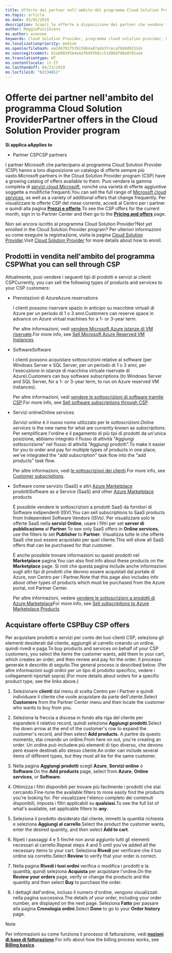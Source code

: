 ```yaml
---
title: Offerte dei partner nell'ambito del programma Cloud Solution Provider | Centro per i partner
ms.topic: article
ms.date: 03/01/2019
description: Scopri le offerte a disposizione dei partner che vendono tramite il programma Cloud Solution Provider.
author: MaggiePucciEvans
ms.author: evansma
keywords: Cloud Solution Provider, programma cloud solution provider, CSP, aggiungere un prodotto, vendere ai clienti, offerte partner, offerte CSP, servizi basati sul cloud, Azure, Office 365, Dynamics, partner CSP, vendere in CSP, istanze riservate Azure, istanze di macchina virtuale riservate di Azure, prenotazioni di Azure, servizi online, software di sottoscrizione, AHUB, SQL Server su Azure, Windows Server su Azure, sottoscrizioni dei clienti
ms.localizationpriority: medium
ms.openlocfilehash: ea246701f57615064a87abb37cecafbb0d9151dc
ms.sourcegitcommit: b1ab80345b4e4af649fb8cc51d96d798e0791ade
ms.translationtype: HT
ms.contentlocale: it-IT
ms.lasthandoff: 04/23/2019
ms.locfileid: "62134811"
---
```

# <a name="partner-offers-in-the-cloud-solution-provider-program"></a><span data-ttu-id="d4fe5-104">Offerte dei partner nell'ambito del programma Cloud Solution Provider</span><span class="sxs-lookup"><span data-stu-id="d4fe5-104">Partner offers in the Cloud Solution Provider program</span></span> 

<span data-ttu-id="d4fe5-105">**Si applica a**</span><span class="sxs-lookup"><span data-stu-id="d4fe5-105">**Applies to**</span></span>

-  <span data-ttu-id="d4fe5-106">Partner CSP</span><span class="sxs-lookup"><span data-stu-id="d4fe5-106">CSP partners</span></span>

<span data-ttu-id="d4fe5-107">I partner Microsoft che partecipano al programma Cloud Solution Provider (CSP) hanno a loro disposizione un catalogo di offerte sempre più vasto.</span><span class="sxs-lookup"><span data-stu-id="d4fe5-107">Microsoft partners in the Cloud Solution Provider program (CSP) have a growing catalog of offers available to them.</span></span> <span data-ttu-id="d4fe5-108">Puoi vendere la gamma completa di [servizi cloud Microsoft](https://partner.microsoft.com/cloud-solution-provider/products-and-services), nonché una varietà di offerte aggiuntive soggette a modifiche frequenti.</span><span class="sxs-lookup"><span data-stu-id="d4fe5-108">You can sell the full range of [Microsoft cloud services](https://partner.microsoft.com/cloud-solution-provider/products-and-services), as well as a variety of additional offers that change frequently.</span></span> <span data-ttu-id="d4fe5-109">Per visualizzare le offerte CSP del mese corrente, accedi al Centro per i partner e quindi alla pagina [**Prezzi e offerte**](https://partnercenter.microsoft.com/pcv/sales).</span><span class="sxs-lookup"><span data-stu-id="d4fe5-109">To see the CSP offers for the current month, sign in to Partner Center and then go to the [**Pricing and offers**](https://partnercenter.microsoft.com/pcv/sales) page.</span></span>  

<span data-ttu-id="d4fe5-110">Non sei ancora iscritto al programma Cloud Solution Provider?</span><span class="sxs-lookup"><span data-stu-id="d4fe5-110">Not yet enrolled in the Cloud Solution Provider program?</span></span> <span data-ttu-id="d4fe5-111">Per ulteriori informazioni su come eseguire la registrazione, visita la pagina [Cloud Solution Provider](https://partner.microsoft.com/cloud-solution-provider).</span><span class="sxs-lookup"><span data-stu-id="d4fe5-111">Visit [Cloud Solution Provider](https://partner.microsoft.com/cloud-solution-provider) for more details about how to enroll.</span></span> 

## <a name="what-you-can-sell-through-csp"></a><span data-ttu-id="d4fe5-112">Prodotti in vendita nell'ambito del programma CSP</span><span class="sxs-lookup"><span data-stu-id="d4fe5-112">What you can sell through CSP</span></span>

<span data-ttu-id="d4fe5-113">Attualmente, puoi vendere i seguenti tipi di prodotti e servizi ai clienti CSP</span><span class="sxs-lookup"><span data-stu-id="d4fe5-113">Currently, you can sell the following types of products and services to your CSP customers:</span></span>

- <span data-ttu-id="d4fe5-114">Prenotazioni di Azure</span><span class="sxs-lookup"><span data-stu-id="d4fe5-114">Azure reservations</span></span><br> 

    <span data-ttu-id="d4fe5-115">I clienti possono riservare spazio in anticipo su macchine virtuali di Azure per un periodo di 1 o 3 anni.</span><span class="sxs-lookup"><span data-stu-id="d4fe5-115">Customers can reserve space in advance on Azure virtual machines for a 1- or 3-year term.</span></span><br>
    
    <span data-ttu-id="d4fe5-116">Per altre informazioni, vedi [vendere Microsoft Azure istanze di VM riservate](azure-reservations.md).</span><span class="sxs-lookup"><span data-stu-id="d4fe5-116">For more info, see [Sell Microsoft Azure Reserved VM Instances](azure-reservations.md).</span></span>

- <span data-ttu-id="d4fe5-117">Software</span><span class="sxs-lookup"><span data-stu-id="d4fe5-117">Software</span></span><br>

    <span data-ttu-id="d4fe5-118">I clienti possono acquistare sottoscrizioni relative al software (per Windows Server e SQL Server, per un periodo di 1 o 3 anni, per l'esecuzione in istanze di macchina virtuale riservate di Azure).</span><span class="sxs-lookup"><span data-stu-id="d4fe5-118">Customers can buy software subscriptions (to Windows Server and SQL Server, for a 1- or 3-year term, to run on Azure reserved VM instances).</span></span><br>
 
    <span data-ttu-id="d4fe5-119">Per altre informazioni, vedi [vendere le sottoscrizioni di software tramite CSP](csp-software-subscriptions.md).</span><span class="sxs-lookup"><span data-stu-id="d4fe5-119">For more info, see [Sell software subscriptions through CSP](csp-software-subscriptions.md).</span></span>  

- <span data-ttu-id="d4fe5-120">Servizi online</span><span class="sxs-lookup"><span data-stu-id="d4fe5-120">Online services</span></span><br>

    <span data-ttu-id="d4fe5-121">*Servizi online* è il nuovo nome utilizzato per le *sottoscrizioni*.</span><span class="sxs-lookup"><span data-stu-id="d4fe5-121">*Online services* is the new name for what are currently known as *subscriptions*.</span></span> <span data-ttu-id="d4fe5-122">Per semplificare l'ordine e il pagamento di più tipi di prodotti da un'unica posizione, abbiamo integrato il flusso di attività "Aggiungi sottoscrizione" nel flusso di attività "Aggiungi prodotti".</span><span class="sxs-lookup"><span data-stu-id="d4fe5-122">To make it easier for you to order and pay for multiple types of products in one place, we've integrated the "add subscription" task flow into the "add products" task flow.</span></span><br>
    
    <span data-ttu-id="d4fe5-123">Per altre informazioni, vedi [le sottoscrizioni dei clienti](customer-subscriptions.md).</span><span class="sxs-lookup"><span data-stu-id="d4fe5-123">For more info, see [Customer subscriptions](customer-subscriptions.md).</span></span>

- <span data-ttu-id="d4fe5-124">Software come servizio (SaaS) e altri [Azure Marketplace](https://azuremarketplace.microsoft.com/marketplace) prodotti</span><span class="sxs-lookup"><span data-stu-id="d4fe5-124">Software as a Service (SaaS) and other [Azure Marketplace](https://azuremarketplace.microsoft.com/marketplace) products</span></span><br>

    <span data-ttu-id="d4fe5-125">È possibile vendere le sottoscrizioni a prodotti SaaS da fornitori di Software indipendenti (ISV).</span><span class="sxs-lookup"><span data-stu-id="d4fe5-125">You can sell subscriptions to SaaS products from Independent Software Vendors (ISVs).</span></span> <span data-ttu-id="d4fe5-126">Per visualizzare solo le offerte SaaS nella **servizi Online**, usare i filtri per set **server di pubblicazione** al **Partner**.</span><span class="sxs-lookup"><span data-stu-id="d4fe5-126">To see only SaaS offers in **Online services**, use the filters to set **Publisher** to **Partner**.</span></span> <span data-ttu-id="d4fe5-127">Visualizza tutte le che offerte SaaS che può essere acquistato per quel cliente.</span><span class="sxs-lookup"><span data-stu-id="d4fe5-127">This will show all SaaS offers that can be purchased for that customer.</span></span><br>
    
    <span data-ttu-id="d4fe5-128">È anche possibile trovare informazioni su questi prodotti nel **Marketplace** pagina.</span><span class="sxs-lookup"><span data-stu-id="d4fe5-128">You can also find info about these products on the **Marketplace** page.</span></span> <span data-ttu-id="d4fe5-129">Si noti che questa pagina include anche informazioni sugli altri tipi di prodotti che devono essere acquistati dal portale di Azure, non Centro per i Partner.</span><span class="sxs-lookup"><span data-stu-id="d4fe5-129">Note that this page also includes info about other types of products which must be purchased from the Azure portal, not Partner Center.</span></span><br>

    <span data-ttu-id="d4fe5-130">Per altre informazioni, vedere [vendere le sottoscrizioni a prodotti di Azure Marketplace](sell-marketplace-products.md)</span><span class="sxs-lookup"><span data-stu-id="d4fe5-130">For more info, see [Sell subscriptions to Azure Marketplace Products](sell-marketplace-products.md)</span></span>


## <a name="buy-csp-offers"></a><span data-ttu-id="d4fe5-131">Acquistare offerte CSP</span><span class="sxs-lookup"><span data-stu-id="d4fe5-131">Buy CSP offers</span></span>

<span data-ttu-id="d4fe5-132">Per acquistare prodotti e servizi per conto dei tuoi clienti CSP, seleziona gli elementi desiderati dal cliente, aggiungili al carrello creando un ordine, quindi rivedi e paga.</span><span class="sxs-lookup"><span data-stu-id="d4fe5-132">To buy products and services on behalf of your CSP customers, you select the items the customer wants, add them to your cart, which creates an order, and then review and pay for the order.</span></span> <span data-ttu-id="d4fe5-133">Il processo generale è descritto di seguito.</span><span class="sxs-lookup"><span data-stu-id="d4fe5-133">The general process is described below.</span></span> <span data-ttu-id="d4fe5-134">(Per altre informazioni sugli ordini per un tipo di prodotto specifico, vedere i collegamenti riportati sopra).</span><span class="sxs-lookup"><span data-stu-id="d4fe5-134">(For more details about orders for a specific product type, see the links above.)</span></span>

1. <span data-ttu-id="d4fe5-135">Selezionare **clienti** dal menu di scelta Centro per i Partner e quindi individuare il cliente che vuole acquistare da parte dell'utente.</span><span class="sxs-lookup"><span data-stu-id="d4fe5-135">Select **Customers** from the Partner Center menu and then locate the customer who wants to buy from you.</span></span> 

2. <span data-ttu-id="d4fe5-136">Seleziona la freccia a discesa in fondo alla riga del cliente per espandere il relativo record, quindi seleziona **Aggiungi prodotti**.</span><span class="sxs-lookup"><span data-stu-id="d4fe5-136">Select the down arrow at the end of the customer's row to expand the customer's record, and then select **Add products**.</span></span> <span data-ttu-id="d4fe5-137">A partire da questo momento, stai creando un ordine.</span><span class="sxs-lookup"><span data-stu-id="d4fe5-137">From here on out, you're creating an order.</span></span> <span data-ttu-id="d4fe5-138">Un ordine può includere più elementi di tipo diverso, che devono però essere destinati allo stesso cliente.</span><span class="sxs-lookup"><span data-stu-id="d4fe5-138">An order can include several items of different types, but they must all be for the same customer.</span></span>

3. <span data-ttu-id="d4fe5-139">Nella pagina **Aggiungi prodotti** scegli **Azure**, **Servizi online** o **Software**.</span><span class="sxs-lookup"><span data-stu-id="d4fe5-139">On the **Add products** page, select from **Azure**, **Online services**, or **Software**.</span></span>

4. <span data-ttu-id="d4fe5-140">Ottimizza i filtri disponibili per trovare più facilmente i prodotti che stai cercando.</span><span class="sxs-lookup"><span data-stu-id="d4fe5-140">Fine-tune the available filters to more easily find the products you're looking for.</span></span> <span data-ttu-id="d4fe5-141">Per visualizzare l'elenco completo dei contenuti disponibili, imposta i filtri applicabili su **qualsiasi**.</span><span class="sxs-lookup"><span data-stu-id="d4fe5-141">To see the full list of what's available, set applicable filters to **any**.</span></span> 

5. <span data-ttu-id="d4fe5-142">Seleziona il prodotto desiderato dal cliente, immetti la quantità richiesta e seleziona **Aggiungi al carrello**.</span><span class="sxs-lookup"><span data-stu-id="d4fe5-142">Select the product the customer wants, enter the desired quantity, and then select **Add to cart**.</span></span>

6. <span data-ttu-id="d4fe5-143">Ripeti i passaggi 4 e 5 finché non avrai aggiunto tutti gli elementi necessari al carrello.</span><span class="sxs-lookup"><span data-stu-id="d4fe5-143">Repeat steps 4 and 5 until you’ve added all the necessary items to your cart.</span></span> <span data-ttu-id="d4fe5-144">Seleziona **Rivedi** per verificare che il tuo ordine sia corretto.</span><span class="sxs-lookup"><span data-stu-id="d4fe5-144">Select **Review** to verify that your order is correct.</span></span>  

7. <span data-ttu-id="d4fe5-145">Nella pagina **Rivedi i tuoi ordini** verifica o modifica i prodotti e la quantità, quindi seleziona **Acquista** per acquistare l'ordine.</span><span class="sxs-lookup"><span data-stu-id="d4fe5-145">On the **Review your orders** page, verify or change the products and the quantity and then select **Buy** to purchase the order.</span></span> 

8. <span data-ttu-id="d4fe5-146">I dettagli dell'ordine, incluso il numero d'ordine, vengono visualizzati nella pagina successiva.</span><span class="sxs-lookup"><span data-stu-id="d4fe5-146">The details of your order, including your order number, are displayed on the next page.</span></span> <span data-ttu-id="d4fe5-147">Seleziona **Fatto** per passare alla pagina **Cronologia ordini**.</span><span class="sxs-lookup"><span data-stu-id="d4fe5-147">Select **Done** to go to your **Order history** page.</span></span> 

> [!NOTE]
> <span data-ttu-id="d4fe5-148">Per informazioni su come funziona il processo di fatturazione, vedi [ **nozioni di base di fatturazione**](https://docs.microsoft.com/en-us/partner-center/billing-basics).</span><span class="sxs-lookup"><span data-stu-id="d4fe5-148">For info about how the billing process works, see [**Billing basics**](https://docs.microsoft.com/en-us/partner-center/billing-basics).</span></span>


